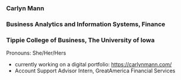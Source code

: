 ### Carlyn Mann
### Business Analytics and Information Systems, Finance 
### Tippie College of Business, The University of Iowa 
Pronouns: She/Her/Hers
- currently working on a digital portfolio: https://carlynmann.com/
- Account Support Advisor Intern,  GreatAmerica Financial Services
